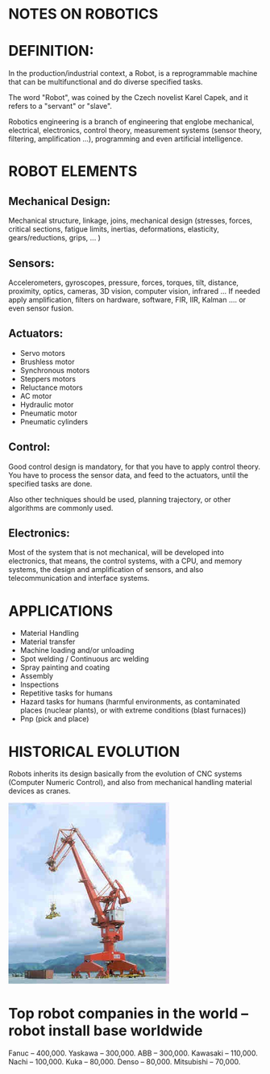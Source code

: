 # NOTES ON ROBOTICS

# DEFINITION:
In the production/industrial context, a Robot, is a reprogrammable machine that can be multifunctional and do diverse specified tasks.

The word "Robot", was coined by the Czech novelist Karel Capek, and it refers to a "servant" or "slave". 

Robotics engineering is a branch of engineering that englobe mechanical, electrical, electronics, control theory, measurement systems (sensor theory, filtering, amplification ...), programming and even artificial intelligence. 

# ROBOT ELEMENTS

## Mechanical Design:

 Mechanical structure, linkage, joins, mechanical design (stresses, forces, critical sections, fatigue limits, inertias, deformations, elasticity, gears/reductions, grips,  ... )

## Sensors:

Accelerometers, gyroscopes, pressure, forces, torques, tilt, distance, proximity, optics, cameras, 3D vision, computer vision, infrared ... 
If needed apply amplification, filters on hardware, software, FIR, IIR, Kalman .... or even sensor fusion.

## Actuators:

 - Servo motors
 - Brushless motor
 - Synchronous motors
 - Steppers motors
 - Reluctance motors
 - AC motor
 - Hydraulic motor
 - Pneumatic motor
 - Pneumatic cylinders

## Control:

Good control design is mandatory, for that you have to apply control theory. You have to process the sensor data, and feed to the actuators, until the specified tasks are done.

Also other techniques should be used, planning trajectory, or other algorithms are commonly used.

## Electronics:

 Most of the system that is not mechanical, will be developed into electronics, that means, the control systems, with a CPU, and memory systems, the design and amplification of sensors, and also telecommunication and interface systems.

# APPLICATIONS

 - Material Handling
 - Material transfer
 - Machine loading and/or unloading
 - Spot welding / Continuous arc welding
 - Spray painting and coating
 - Assembly
 - Inspections
 - Repetitive tasks for humans
 - Hazard tasks for humans (harmful environments, as contaminated places (nuclear plants), or with extreme conditions (blast furnaces))
 - Pnp (pick and place)

# HISTORICAL EVOLUTION
Robots inherits its design basically from the evolution of CNC systems (Computer Numeric Control), and also from mechanical handling material devices as cranes.

 ![Dock_Crane](https://github.com/sergiocollado/potpourri/blob/master/image/mechanical_grua_de_pico_de_pato_crane.jpg)


# Top robot companies in the world – robot install base worldwide
Fanuc – 400,000.
Yaskawa – 300,000.
ABB – 300,000.
Kawasaki – 110,000.
Nachi – 100,000.
Kuka – 80,000.
Denso – 80,000.
Mitsubishi – 70,000.

